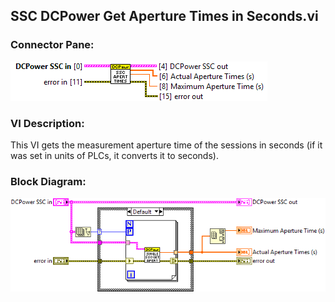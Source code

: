 ## **SSC DCPower Get Aperture Times in Seconds.vi**
### Connector Pane:
![alt text](/docs/images/Instrument%20Control/DCPower/SSC%20DCPower/Measure/SSC%20DCPower%20Get%20Aperture%20Times%20in%20Seconds.vic.png "SSC DCPower Get Aperture Times in Seconds.vi connector pane")

### VI Description:
This VI gets the measurement aperture time of the sessions in seconds (if it was set in units of PLCs, it converts it to seconds).

### Block Diagram:
![alt text](/docs/images/Instrument%20Control/DCPower/SSC%20DCPower/Measure/SSC%20DCPower%20Get%20Aperture%20Times%20in%20Seconds.vid.png "SSC DCPower Get Aperture Times in Seconds.vi block diagram")
